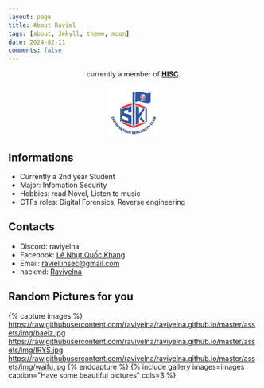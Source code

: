 ```yaml
---
layout: page
title: About Raviel
tags: [about, Jekyll, theme, moon]
date: 2024-02-11
comments: false
---
```


<center>currently a member of <a href="https://www.facebook.com/hisc.fit.hcmute.edu.vn/"><b>HISC</b></a>.</center>
<p align="center">
  <img src="/assets/img/logo_HISC.jpg" alt="Centered HISC logo" width="100">
</p>


## Informations

-   Currently a 2nd year Student
-   Major: Infomation Security  
-   Hobbies: read Novel, Listen to music
-   CTFs roles: Digital Forensics, Reverse engineering

## Contacts

-   Discord:  raviyelna
-   Facebook: [Lê Nhựt Quốc Khang](https://www.facebook.com/Kann.Raviel)
-   Email:    raviel.insec@gmail.com
-   hackmd:   [Raviyelna](https://hackmd.io/@Raviyelna)



## Random Pictures for you

{% capture images %}
https://raw.githubusercontent.com/raviyelna/raviyelna.github.io/master/assets/img/baelz.jpg
https://raw.githubusercontent.com/raviyelna/raviyelna.github.io/master/assets/img/IRYS.jpg
https://raw.githubusercontent.com/raviyelna/raviyelna.github.io/master/assets/img/waifu.jpg
{% endcapture %} 
{% include gallery images=images caption="Have some beautiful pictures" cols=3 %}

